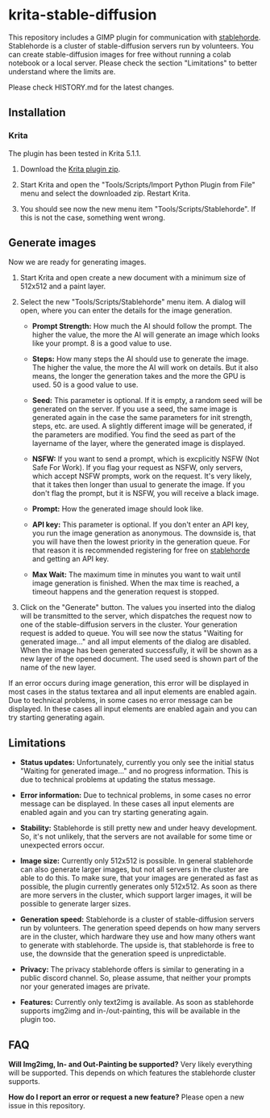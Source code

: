 # krita-stable-diffusion

This repository includes a GIMP plugin for communication with [stablehorde](https://stablehorde.net). Stablehorde is a cluster of stable-diffusion servers run by volunteers. You can create stable-diffusion images for free without running a colab notebook or a local server. Please check the section "Limitations" to better understand where the limits are.

Please check HISTORY.md for the latest changes. 

## Installation
### Krita

The plugin has been tested in Krita 5.1.1.

1. Download the [Krita plugin zip](https://github.com/blueturtleai/krita-stable-diffusion/releases/download/v1.0.0/krita_stablehorde_1_0_0.zip).

2. Start Krita and open the "Tools/Scripts/Import Python Plugin from File" menu and select the downloaded zip. Restart Krita.

3. You should see now the new menu item "Tools/Scripts/Stablehorde". If this is not the case, something went wrong.

## Generate images
Now we are ready for generating images.

1. Start Krita and open create a new document with a minimum size of 512x512 and a paint layer.

2. Select the new "Tools/Scripts/Stablehorde" menu item. A dialog will open, where you can enter the details for the image generation.

   - **Prompt Strength:** How much the AI should follow the prompt. The higher the value, the more the AI will generate an image which looks like your prompt. 8 is a good value to use.

   - **Steps:** How many steps the AI should use to generate the image. The higher the value, the more the AI will work on details. But it also means, the longer the generation takes and the more the GPU is used. 50 is a good value to use.

   - **Seed:** This parameter is optional. If it is empty, a random seed will be generated on the server. If you use a seed, the same image is generated again in the case the same parameters for init strength, steps, etc. are used. A slightly different image will be generated, if the parameters are modified. You find the seed as part of the layername of the layer, where the generated image is displayed. 

   - **NSFW:** If you want to send a prompt, which is excplicitly NSFW (Not Safe For Work). If you flag your request as NSFW, only servers, which accept NSFW prompts, work on the request. It's very likely, that it takes then longer than usual to generate the image. If you don't flag the prompt, but it is NSFW, you will receive a black image.

   - **Prompt:** How the generated image should look like.

   - **API key:** This parameter is optional. If you don't enter an API key, you run the image generation as anonymous. The downside is, that you will have then the lowest priority in the generation queue. For that reason it is recommended registering for free on [stablehorde](https://stablehorde.net) and getting an API key.

   - **Max Wait:** The maximum time in minutes you want to wait until image generation is finished. When the max time is reached, a timeout happens and the generation request is stopped.

3. Click on the "Generate" button. The values you inserted into the dialog will be transmitted to the server, which dispatches the request now to one of the stable-diffusion servers in the cluster. Your generation request is added to queue. You will see now the status "Waiting for generated image..." and all imput elements of the dialog are disabled. When the image has been generated successfully, it will be shown as a new layer of the opened document. The used seed is shown part of the name of the new layer.

If an error occurs during image generation, this error will be displayed in most cases in the status textarea and all input elements are enabled again. Due to technical problems, in some cases no error message can be displayed. In these cases all input elements are enabled again and you can try starting generating again.

## Limitations
   - **Status updates:** Unfortunately, currently you only see the initial status "Waiting for generated image..." and no progress information. This is due to technical problems at updating the status message.
   
   - **Error information:** Due to technical problems, in some cases no error message can be displayed. In these cases all input elements are enabled again and you can try starting generating again. 

   - **Stability:** Stablehorde is still pretty new and under heavy development. So, it's not unlikely, that the servers are not available for some time or unexpected errors occur.

   - **Image size:** Currently only 512x512 is possible. In general stablehorde can also generate larger images, but not all servers in the cluster are able to do this. To make sure, that your images are generated as fast as possible, the plugin currently generates only 512x512. As soon as there are more servers in the cluster, which support larger images, it will be possible to generate larger sizes.

   - **Generation speed:** Stablehorde is a cluster of stable-diffusion servers run by volunteers. The generation speed depends on how many servers are in the cluster, which hardware they use and how many others want to generate with stablehorde. The upside is, that stablehorde is free to use, the downside that the generation speed is unpredictable.

   - **Privacy:** The privacy stablehorde offers is similar to generating in a public discord channel. So, please assume, that neither your prompts nor your generated images are private.
   
   - **Features:** Currently only text2img is available. As soon as stablehorde supports img2img and in-/out-painting, this will be available in the plugin too.

## FAQ

**Will Img2img, In- and Out-Painting be supported?** Very likely everything will be supported. This depends on which features the stablehorde cluster supports.

**How do I report an error or request a new feature?** Please open a new issue in this repository.
